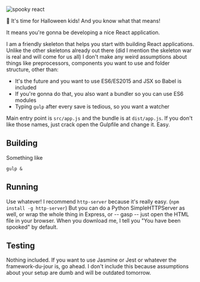 ![spooky react](https://cloud.githubusercontent.com/assets/6472410/11449064/31854596-9569-11e5-9459-191da338e462.jpeg)

:jack_o_lantern: It's time for Halloween kids! And you know what that means!

It means you're gonna be developing a nice React application.

I am a friendly skeleton that helps you start with building React applications. Unlike the other skeletons already out there (did I mention the skeleton war is real and will come for us all) I don't make any weird assumptions about things like preprocessors, components you want to use and folder structure, other than:

- It's the future and you want to use ES6/ES2015 and JSX so Babel is included
- If you're gonna do that, you also want a bundler so you can use ES6 modules
- Typing `gulp` after every save is tedious, so you want a watcher

Main entry point is `src/app.js` and the bundle is at `dist/app.js`. If you don't like those names, just crack open the Gulpfile and change it. Easy.

## Building

Something like

```shell
gulp &
```

## Running

Use whatever! I recommend `http-server` because it's really easy. (`npm install -g http-server`) But you can do a Python SimpleHTTPServer as well, or wrap the whole thing in Express, or -- gasp -- just open the HTML file in your browser. When you download me, I tell you "You have been spooked" by default.

## Testing

Nothing included. If you want to use Jasmine or Jest or whatever the framework-du-jour is, go ahead. I don't include this because assumptions about your setup are dumb and will be outdated tomorrow.
